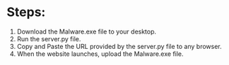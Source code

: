 # Steps:

1) Download the Malware.exe file to your desktop.
2) Run the server.py file.
3) Copy and Paste the URL provided by the server.py file to any browser.
4) When the website launches, upload the Malware.exe file.
